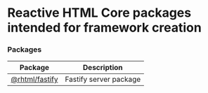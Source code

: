 # Reactive HTML Core packages intended for framework creation

### Packages

| Package                            | Description            |
| ---------------------------------- | ---------------------- |
| [@rhtml/fastify](packages/fastify) | Fastify server package |
